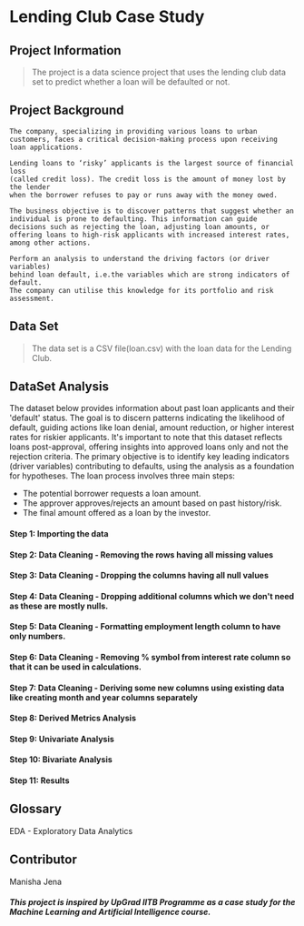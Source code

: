 # Lending Club Case Study

## Project Information

> The project is a data science project that uses the lending club data set to predict whether a loan will be defaulted or not.

## Project Background

```
The company, specializing in providing various loans to urban customers, faces a critical decision-making process upon receiving loan applications.

Lending loans to ‘risky’ applicants is the largest source of financial loss
(called credit loss). The credit loss is the amount of money lost by the lender
when the borrower refuses to pay or runs away with the money owed.  

The business objective is to discover patterns that suggest whether an individual is prone to defaulting. This information can guide decisions such as rejecting the loan, adjusting loan amounts, or offering loans to high-risk applicants with increased interest rates, among other actions.  

Perform an analysis to understand the driving factors (or driver variables)
behind loan default, i.e.the variables which are strong indicators of default.  
The company can utilise this knowledge for its portfolio and risk assessment.

```

## Data Set

> The data set is a CSV file(loan.csv) with the loan data for the Lending Club.

## DataSet Analysis

The dataset below provides information about past loan applicants and their 'default' status.
The goal is to discern patterns indicating the likelihood of default, guiding actions like loan denial, amount reduction, or higher interest rates for riskier applicants.
It's important to note that this dataset reflects loans post-approval, offering insights into approved loans only and not the rejection criteria. The primary objective is to identify key leading indicators (driver variables) contributing to defaults, using the analysis as a foundation for hypotheses.
The loan process involves three main steps:
- The potential borrower requests a loan amount.
- The approver approves/rejects an amount based on past history/risk.
- The final amount offered as a loan by the investor.

#### Step 1: Importing the data
#### Step 2: Data Cleaning - Removing the rows having all missing values
#### Step 3: Data Cleaning - Dropping the columns having all null values
#### Step 4: Data Cleaning - Dropping additional columns which we don't need as these are mostly nulls.
#### Step 5: Data Cleaning - Formatting employment length column to have only numbers.
#### Step 6: Data Cleaning - Removing % symbol from interest rate column so that it can be used in calculations.
#### Step 7: Data Cleaning - Deriving some new columns using existing data like creating month and year columns separately
#### Step 8: Derived Metrics Analysis
#### Step 9: Univariate Analysis
#### Step 10: Bivariate Analysis
#### Step 11: Results   

## Glossary
EDA - Exploratory Data Analytics

## Contributor
Manisha Jena







##### This project is inspired by UpGrad IITB Programme as a case study for the Machine Learning and Artificial Intelligence course.

